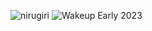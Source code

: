 ![nirugiri](https://img.shields.io/static/v1?label=nirugiri&message=1293052&color=ff69b4)
![Wakeup Early 2023](https://img.shields.io/badge/Wakeup_Early-1/1-blue)

